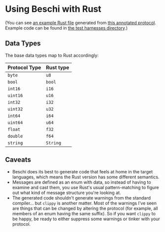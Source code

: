 # Using Beschi with Rust

(You can see [an example Rust file](../generated_examples/rust_example.rs) generated from [this annotated protocol](../../test/_protocols/annotated.toml). Example code can be found in [the test harnesses directory](../../test/_harnesses/rust/).)


## Data Types

The base data types map to Rust accordingly: 

| Protocol Type | Rust type |
|---------------|-----------|
| `byte`        | `u8`      |
| `bool`        | `bool`    |
| `int16`       | `i16`     |
| `uint16`      | `u16`     |
| `int32`       | `i32`     |
| `uint32`      | `u32`     |
| `int64`       | `i64`     |
| `uint64`      | `u64`     |
| `float`       | `f32`     |
| `double`      | `f64`     |
| `string`      | `String`  |


## Caveats

* Beschi does its best to generate code that feels at home in the target languages, which means the Rust version has some different semantics. 
* Messages are defined as an enum with data, so instead of having to examine and cast them, you use Rust's usual pattern-matching to figure out what kind of message structure you're looking at. 
* The generated code shouldn't generate warnings from the standard compiler... but `clippy` is another matter. Most of the warnings I've seen are things that can be changed by altering the protocol (for example, all members of an enum having the same suffix). So if you want `clippy` to be happy, be ready to either suppress some warnings or tinker with your protocol. 
